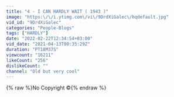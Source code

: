 ```yaml
---
title: "4 - I CAN HARDLY WAIT ( 1943 )"
image: "https:\/\/i.ytimg.com\/vi\/9DrdXiGalec\/hqdefault.jpg"
vid_id: "9DrdXiGalec"
categories: "People-Blogs"
tags: ["HARDLY"]
date: "2022-02-22T12:34:54+03:00"
vid_date: "2021-04-13T00:35:29Z"
duration: "PT18M37S"
viewcount: "16211"
likeCount: "256"
dislikeCount: ""
channel: "Old but very cool"
---
```

{% raw %}No Copyright ©{% endraw %}
